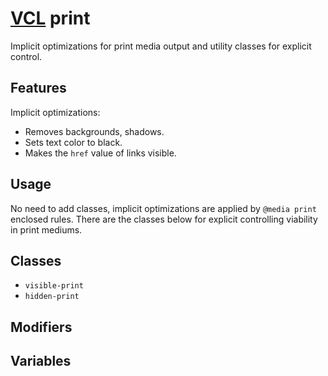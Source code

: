 # [VCL](https://vcl.github.io/vcl/) print

Implicit optimizations for print media output and utility classes for explicit
control.

## Features

Implicit optimizations:

- Removes backgrounds, shadows.
- Sets text color to black.
- Makes the `href` value of links visible.

## Usage

No need to add classes, implicit optimizations are applied by `@media print`
enclosed rules. There are the classes below for explicit controlling viability
in print mediums.

## Classes

- `visible-print`
- `hidden-print`

## Modifiers

## Variables
